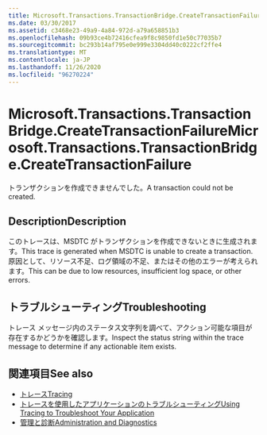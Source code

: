 ```yaml
---
title: Microsoft.Transactions.TransactionBridge.CreateTransactionFailure
ms.date: 03/30/2017
ms.assetid: c3468e23-49a9-4a84-972d-a79a658851b3
ms.openlocfilehash: 09b93ce4b72416cfea9f8c9850fd1e50c77035b7
ms.sourcegitcommit: bc293b14af795e0e999e3304dd40c0222cf2ffe4
ms.translationtype: MT
ms.contentlocale: ja-JP
ms.lasthandoff: 11/26/2020
ms.locfileid: "96270224"
---
```

# <a name="microsofttransactionstransactionbridgecreatetransactionfailure"></a><span data-ttu-id="c6785-102">Microsoft.Transactions.TransactionBridge.CreateTransactionFailure</span><span class="sxs-lookup"><span data-stu-id="c6785-102">Microsoft.Transactions.TransactionBridge.CreateTransactionFailure</span></span>

<span data-ttu-id="c6785-103">トランザクションを作成できませんでした。</span><span class="sxs-lookup"><span data-stu-id="c6785-103">A transaction could not be created.</span></span>  
  
## <a name="description"></a><span data-ttu-id="c6785-104">Description</span><span class="sxs-lookup"><span data-stu-id="c6785-104">Description</span></span>  

 <span data-ttu-id="c6785-105">このトレースは、MSDTC がトランザクションを作成できないときに生成されます。</span><span class="sxs-lookup"><span data-stu-id="c6785-105">This trace is generated when MSDTC is unable to create a transaction.</span></span> <span data-ttu-id="c6785-106">原因として、リソース不足、ログ領域の不足、またはその他のエラーが考えられます。</span><span class="sxs-lookup"><span data-stu-id="c6785-106">This can be due to low resources, insufficient log space, or other errors.</span></span>  
  
## <a name="troubleshooting"></a><span data-ttu-id="c6785-107">トラブルシューティング</span><span class="sxs-lookup"><span data-stu-id="c6785-107">Troubleshooting</span></span>  

 <span data-ttu-id="c6785-108">トレース メッセージ内のステータス文字列を調べて、アクション可能な項目が存在するかどうかを確認します。</span><span class="sxs-lookup"><span data-stu-id="c6785-108">Inspect the status string within the trace message to determine if any actionable item exists.</span></span>  
  
## <a name="see-also"></a><span data-ttu-id="c6785-109">関連項目</span><span class="sxs-lookup"><span data-stu-id="c6785-109">See also</span></span>

- [<span data-ttu-id="c6785-110">トレース</span><span class="sxs-lookup"><span data-stu-id="c6785-110">Tracing</span></span>](index.md)
- [<span data-ttu-id="c6785-111">トレースを使用したアプリケーションのトラブルシューティング</span><span class="sxs-lookup"><span data-stu-id="c6785-111">Using Tracing to Troubleshoot Your Application</span></span>](using-tracing-to-troubleshoot-your-application.md)
- [<span data-ttu-id="c6785-112">管理と診断</span><span class="sxs-lookup"><span data-stu-id="c6785-112">Administration and Diagnostics</span></span>](../index.md)
